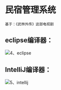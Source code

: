 # 民宿管理系统

~~~
基于：《武林外传》这部电视剧
~~~



## eclipse编译器：

![4、eclipse](https://cdn.laoyangzhijia.com/pic/4%E3%80%81eclipse.gif)



## IntelliJ编译器：

![5、intellij](https://cdn.laoyangzhijia.com/pic/5%E3%80%81intellij.gif)